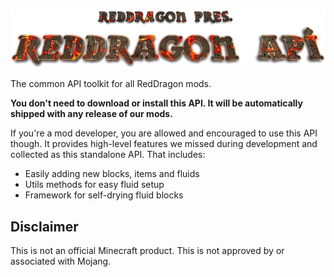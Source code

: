 <p align="center">
<img src="https://raw.githubusercontent.com/TeamRedDragon/RedDragon-API/master/misc/reddragon-api-banner.png">
</p>

The common API toolkit for all RedDragon mods.

**You don't need to download or install this API. It will be automatically shipped with any release of our mods.**

If you're a mod developer, you are allowed and encouraged to use this API though. It provides high-level features we missed during development and collected as this standalone API. That includes:
* Easily adding new blocks, items and fluids
* Utils methods for easy fluid setup
* Framework for self-drying fluid blocks

## Disclaimer

This is not an official Minecraft product. This is not approved by or associated with Mojang.
